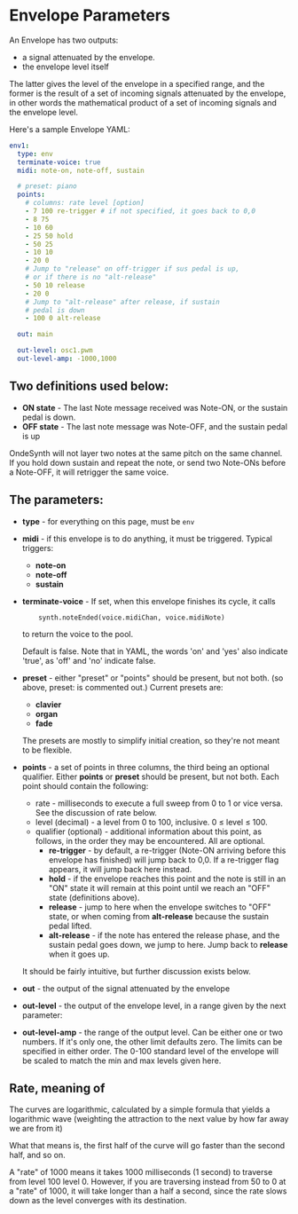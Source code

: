 # Envelope Parameters  
  
An Envelope has two outputs: 
 - a signal attenuated by the envelope.
 - the envelope level itself 

The latter gives the level of the envelope in a specified range, and the former is the result of a set of incoming signals attenuated by the envelope, in other words the mathematical product of a set of incoming signals and the envelope level.  
  
Here's a sample Envelope YAML:
```yaml
env1:
  type: env
  terminate-voice: true
  midi: note-on, note-off, sustain

  # preset: piano
  points:
    # columns: rate level [option]
    - 7 100 re-trigger # if not specified, it goes back to 0,0
    - 8 75
    - 10 60
    - 25 50 hold
    - 50 25
    - 10 10 
    - 20 0
    # Jump to "release" on off-trigger if sus pedal is up,
    # or if there is no "alt-release" 
    - 50 10 release 
    - 20 0
    # Jump to "alt-release" after release, if sustain
    # pedal is down
    - 100 0 alt-release

  out: main

  out-level: osc1.pwm
  out-level-amp: -1000,1000 

```

## Two definitions used below:

 - **ON state** - The last Note message received was Note-ON, or the sustain pedal is down.
 - **OFF state** - The last note message was Note-OFF, and the sustain pedal is up 

OndeSynth will not layer two notes at the same pitch on the same channel. If you hold down sustain and repeat the note, or send two Note-ONs before a Note-OFF, it will retrigger the same voice. 



## The parameters:
  - **type** - for everything on this page, must be `env`
  - **midi** - if this envelope is to do anything, it must be triggered. Typical triggers: 
  
    - **note-on** 
    - **note-off**
    - **sustain**
        
  - **terminate-voice** - If set, when this envelope finishes its cycle, it calls 
  
            synth.noteEnded(voice.midiChan, voice.midiNote)
      
       to return the voice to the pool.  
  
      Default is false. Note that in YAML, the words 'on' and 'yes' also indicate 'true', as 'off' and 'no' indicate false.


  - **preset** - either "preset" or "points" should be present, but not both. (so above, preset: is commented out.)  Current presets are: 
    - **clavier**
    - **organ**
    - **fade**
    
    The presets are mostly to simplify initial creation, so they're not meant to be flexible.
    
  - **points** - a set of points in three columns, the third being an optional qualifier. Either **points** or **preset** should be present, but not both. Each point should contain the following: 
    - rate - milliseconds to execute a full sweep from 0 to 1 or vice versa. See the discussion of rate below. 
    - level (decimal) - a level from 0 to 100, inclusive. 0 &le; level &le; 100.
    - qualifier (optional) - additional information about this point, as follows, in the order they may be encountered. All are optional. 
        - **re-trigger** - by default, a re-trigger (Note-ON arriving before this envelope has finished) will jump back to 0,0. If a re-trigger flag appears, it will jump back here instead.
        - **hold** - if the envelope reaches this point and the note is still in an "ON" state it will remain at this point until we reach an "OFF" state (definitions above).
        - **release** - jump to here when the envelope switches to "OFF" state, or when coming from **alt-release** because the sustain pedal lifted.
        - **alt-release** - if the note has entered the release phase, and the sustain pedal goes down, we jump to here. Jump back to **release** when it goes up.  
    
    It should be fairly intuitive, but further discussion exists below.
    
  - **out** - the output of the signal attenuated by the envelope
  - **out-level** - the output of the envelope level, in a range given by the next parameter:
  - **out-level-amp** - the range of the output level. Can be either one or two numbers. If it's only one, the other limit defaults zero. The limits can be specified in either order. The 0-100 standard level of the envelope will be scaled to match the min and max levels given here. 
  
   
## Rate, meaning of

The curves are logarithmic, calculated by a simple formula that yields a logarithmic wave (weighting the attraction to the next value by how far away we are from it)

What that means is, the first half of the curve will go faster than the second half, and so on. 

A "rate" of 1000 means it takes 1000 milliseconds (1 second) to traverse from level 100 level 0. However, if you are traversing instead from 50 to 0 at a "rate" of 1000, it will take longer than a half a second, since the rate slows down as the level converges with its destination. 

 




